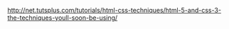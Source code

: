 http://net.tutsplus.com/tutorials/html-css-techniques/html-5-and-css-3-the-techniques-youll-soon-be-using/